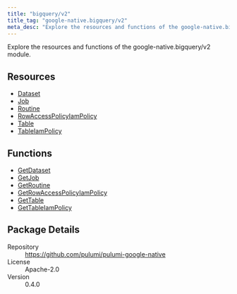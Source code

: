 ```yaml
---
title: "bigquery/v2"
title_tag: "google-native.bigquery/v2"
meta_desc: "Explore the resources and functions of the google-native.bigquery/v2 module."
---
```


<!-- WARNING: this file was generated by Pulumi Docs Generator. -->
<!-- Do not edit by hand unless you're certain you know what you are doing! -->

Explore the resources and functions of the google-native.bigquery/v2 module.

<h2 id="resources">Resources</h2>
<ul class="api">
    <li><a href="dataset" title="Dataset"><span class="symbol resource"></span>Dataset</a></li>
    <li><a href="job" title="Job"><span class="symbol resource"></span>Job</a></li>
    <li><a href="routine" title="Routine"><span class="symbol resource"></span>Routine</a></li>
    <li><a href="rowaccesspolicyiampolicy" title="RowAccessPolicyIamPolicy"><span class="symbol resource"></span>RowAccessPolicyIamPolicy</a></li>
    <li><a href="table" title="Table"><span class="symbol resource"></span>Table</a></li>
    <li><a href="tableiampolicy" title="TableIamPolicy"><span class="symbol resource"></span>TableIamPolicy</a></li>
</ul>

<h2 id="functions">Functions</h2>
<ul class="api">
    <li><a href="getdataset" title="GetDataset"><span class="symbol function"></span>GetDataset</a></li>
    <li><a href="getjob" title="GetJob"><span class="symbol function"></span>GetJob</a></li>
    <li><a href="getroutine" title="GetRoutine"><span class="symbol function"></span>GetRoutine</a></li>
    <li><a href="getrowaccesspolicyiampolicy" title="GetRowAccessPolicyIamPolicy"><span class="symbol function"></span>GetRowAccessPolicyIamPolicy</a></li>
    <li><a href="gettable" title="GetTable"><span class="symbol function"></span>GetTable</a></li>
    <li><a href="gettableiampolicy" title="GetTableIamPolicy"><span class="symbol function"></span>GetTableIamPolicy</a></li>
</ul>

<h2 id="package-details">Package Details</h2>
<dl class="package-details">
	<dt>Repository</dt>
	<dd><a href="https://github.com/pulumi/pulumi-google-native">https://github.com/pulumi/pulumi-google-native</a></dd>
	<dt>License</dt>
	<dd>Apache-2.0</dd>
	<dt>Version</dt>
	<dd>0.4.0</dd>
</dl>

